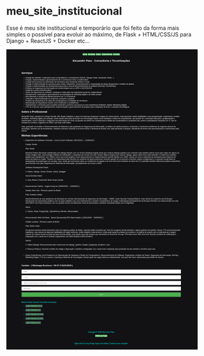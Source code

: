 # meu_site_institucional
Esse é meu site institucional e temporário que foi feito da forma mais simples o possível para evoluir ao máximo, de Flask + HTML/CSS/JS para Django + ReactJS + Docker etc...

![Preview Of this project](images/AlexandrePaesSiteInstitucional.png)